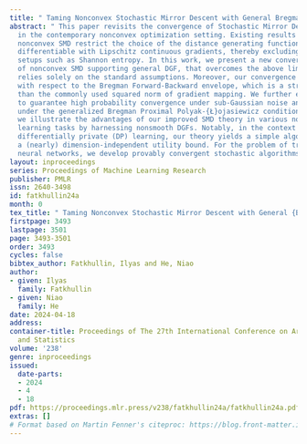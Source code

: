 ```yaml
---
title: " Taming Nonconvex Stochastic Mirror Descent with General Bregman Divergence "
abstract: " This paper revisits the convergence of Stochastic Mirror Descent (SMD)
  in the contemporary nonconvex optimization setting. Existing results for batch-free
  nonconvex SMD restrict the choice of the distance generating function (DGF) to be
  differentiable with Lipschitz continuous gradients, thereby excluding important
  setups such as Shannon entropy. In this work, we present a new convergence analysis
  of nonconvex SMD supporting general DGF, that overcomes the above limitations and
  relies solely on the standard assumptions. Moreover, our convergence is established
  with respect to the Bregman Forward-Backward envelope, which is a stronger measure
  than the commonly used squared norm of gradient mapping. We further extend our results
  to guarantee high probability convergence under sub-Gaussian noise and global convergence
  under the generalized Bregman Proximal Polyak-{Ł}ojasiewicz condition. Additionally,
  we illustrate the advantages of our improved SMD theory in various nonconvex machine
  learning tasks by harnessing nonsmooth DGFs. Notably, in the context of nonconvex
  differentially private (DP) learning, our theory yields a simple algorithm with
  a (nearly) dimension-independent utility bound. For the problem of training linear
  neural networks, we develop provably convergent stochastic algorithms. "
layout: inproceedings
series: Proceedings of Machine Learning Research
publisher: PMLR
issn: 2640-3498
id: fatkhullin24a
month: 0
tex_title: " Taming Nonconvex Stochastic Mirror Descent with General {B}regman Divergence "
firstpage: 3493
lastpage: 3501
page: 3493-3501
order: 3493
cycles: false
bibtex_author: Fatkhullin, Ilyas and He, Niao
author:
- given: Ilyas
  family: Fatkhullin
- given: Niao
  family: He
date: 2024-04-18
address:
container-title: Proceedings of The 27th International Conference on Artificial Intelligence
  and Statistics
volume: '238'
genre: inproceedings
issued:
  date-parts:
  - 2024
  - 4
  - 18
pdf: https://proceedings.mlr.press/v238/fatkhullin24a/fatkhullin24a.pdf
extras: []
# Format based on Martin Fenner's citeproc: https://blog.front-matter.io/posts/citeproc-yaml-for-bibliographies/
---
```

